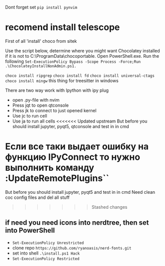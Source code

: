 Dont forget set 
`pip install pynvim`

# recomend install telescope

First of all 'install' choco from sitek

Use the script below, determine where you might want Chocolatey installed if it is not to C:\ProgramData\chocoportable.
Open PowerShell.exe.
Run the following `Set-ExecutionPolicy Bypass -Scope Process -Force;Run .\ChocolateyInstallNonAdmin.ps1.`

`choco install ripgrep`
`choco install fd`
`choco install universal-ctags`
`choco install mingw` this thing for treesitter in windows

There are two way work with Ipython
with ipy plug
*	open .py-file with nvim
*	Press <leader>jqt to open qtconsole
*	Press <leader>jk to connect to just opened kernel
*	Use <leader>jc to run cell
*	Use <leader>ja to run all cells
<<<<<<< Updated upstream
But before you should install jupyter, pyqt5, qtconsole and test in in cmd

Если все таки выдает ошибку на функцию IPyConnect то нужно выполнить команду :UpdateRemotePlugins``
=======
But before you should install jupyter, pyqt5 and test in in cmd
Need clean coc config files and del all stuff
>>>>>>> Stashed changes

## if need you need icons into nerdtree, then set into PowerShell
*	`Set-ExecutionPolicy Unrestricted`
*	clone repo `https://github.com/ryanoasis/nerd-fonts.git`
*	set into shell `.\install.ps1 Hack`
*	`Set-ExecutionPolicy Restricted`

